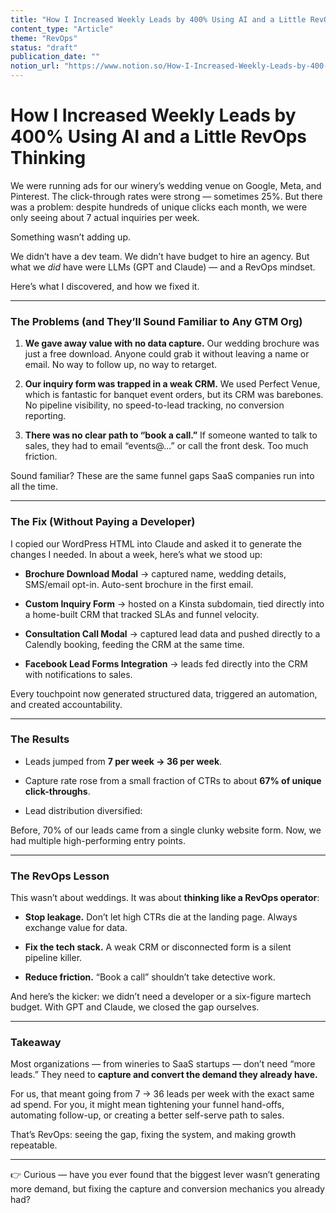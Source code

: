 ```yaml
---
title: "How I Increased Weekly Leads by 400% Using AI and a Little RevOps Thinking"
content_type: "Article"
theme: "RevOps"
status: "draft"
publication_date: ""
notion_url: "https://www.notion.so/How-I-Increased-Weekly-Leads-by-400-Using-AI-and-a-Little-RevOps-Thinking-2616c059767380eab0d6eb98d407acf2"
---
```


# How I Increased Weekly Leads by 400% Using AI and a Little RevOps Thinking

We were running ads for our winery’s wedding venue on Google, Meta, and Pinterest. The click-through rates were strong — sometimes 25%. But there was a problem: despite hundreds of unique clicks each month, we were only seeing about 7 actual inquiries per week.

Something wasn’t adding up.

We didn’t have a dev team. We didn’t have budget to hire an agency. But what we *did* have were LLMs (GPT and Claude) — and a RevOps mindset.

Here’s what I discovered, and how we fixed it.

---

### **The Problems (and They’ll Sound Familiar to Any GTM Org)**

1. **We gave away value with no data capture.** Our wedding brochure was just a free download. Anyone could grab it without leaving a name or email. No way to follow up, no way to retarget.

1. **Our inquiry form was trapped in a weak CRM.** We used Perfect Venue, which is fantastic for banquet event orders, but its CRM was barebones. No pipeline visibility, no speed-to-lead tracking, no conversion reporting.

1. **There was no clear path to “book a call.”** If someone wanted to talk to sales, they had to email “events@...” or call the front desk. Too much friction.

Sound familiar? These are the same funnel gaps SaaS companies run into all the time.

---

### **The Fix (Without Paying a Developer)**

I copied our WordPress HTML into Claude and asked it to generate the changes I needed. In about a week, here’s what we stood up:

- **Brochure Download Modal** → captured name, wedding details, SMS/email opt-in. Auto-sent brochure in the first email.

- **Custom Inquiry Form** → hosted on a Kinsta subdomain, tied directly into a home-built CRM that tracked SLAs and funnel velocity.

- **Consultation Call Modal** → captured lead data and pushed directly to a Calendly booking, feeding the CRM at the same time.

- **Facebook Lead Forms Integration** → leads fed directly into the CRM with notifications to sales.

Every touchpoint now generated structured data, triggered an automation, and created accountability.

---

### **The Results**

- Leads jumped from **7 per week → 36 per week**.

- Capture rate rose from a small fraction of CTRs to about **67% of unique click-throughs**.

- Lead distribution diversified:

Before, 70% of our leads came from a single clunky website form. Now, we had multiple high-performing entry points.

---

### **The RevOps Lesson**

This wasn’t about weddings. It was about **thinking like a RevOps operator**:

- **Stop leakage.** Don’t let high CTRs die at the landing page. Always exchange value for data.

- **Fix the tech stack.** A weak CRM or disconnected form is a silent pipeline killer.

- **Reduce friction.** “Book a call” shouldn’t take detective work.

And here’s the kicker: we didn’t need a developer or a six-figure martech budget. With GPT and Claude, we closed the gap ourselves.

---

### **Takeaway**

Most organizations — from wineries to SaaS startups — don’t need “more leads.” They need to **capture and convert the demand they already have.**

For us, that meant going from 7 → 36 leads per week with the exact same ad spend. For you, it might mean tightening your funnel hand-offs, automating follow-up, or creating a better self-serve path to sales.

That’s RevOps: seeing the gap, fixing the system, and making growth repeatable.

---

👉 Curious — have you ever found that the biggest lever wasn’t generating more demand, but fixing the capture and conversion mechanics you already had?

